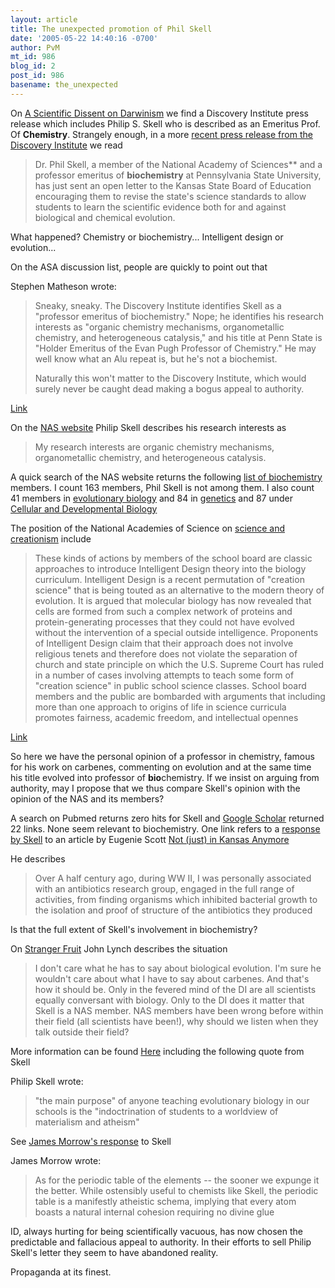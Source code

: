 ```yaml
---
layout: article
title: The unexpected promotion of Phil Skell
date: '2005-05-22 14:40:16 -0700'
author: PvM
mt_id: 986
blog_id: 2
post_id: 986
basename: the_unexpected
---
```

On [A Scientific Dissent on Darwinism](http://www.lifeway.com/lwc/article_main_page/0,1703,A%253D152988%2526M%253D200170,00.html) we find a Discovery Institute press release which includes Philip S. Skell who is described as an  Emeritus Prof. Of **Chemistry**. Strangely enough, in a more [recent press release from the Discovery Institute](http://biz.yahoo.com/prnews/050511/sfw150.html?.v=2) we read

> Dr. Phil Skell, a member of the National Academy of Sciences\*\* and a professor emeritus of **biochemistry** at Pennsylvania State University, has just sent an open letter to the Kansas State Board of Education encouraging them to revise the state's science standards to allow students to learn the scientific evidence both for and against biological and chemical evolution. 

What happened? Chemistry or biochemistry... Intelligent design or evolution...

On the ASA discussion list, people are quickly to point out that

Stephen Matheson wrote:

> Sneaky, sneaky. The Discovery Institute identifies Skell as a "professor emeritus of biochemistry." Nope; he identifies his research interests as "organic chemistry mechanisms, organometallic chemistry, and heterogeneous catalysis," and his title at Penn State is "Holder Emeritus of the Evan Pugh Professor of Chemistry." He may well know what an Alu repeat is, but he's not a biochemist.
> 
> Naturally this won't matter to the Discovery Institute, which would surely never be caught dead making a bogus appeal to authority.


[Link](http://www.calvin.edu/archive/asa/200505/0126.html)

On the [NAS website](http://www4.nationalacademies.org/nas/naspub.nsf/(urllinks)/NAS-58N3PR?opendocument&amp;Start=1&amp;Count=1000&amp;ExpandView) Philip Skell describes his research interests as

> My research interests are organic chemistry mechanisms, organometallic chemistry, and heterogeneous catalysis.

A quick search of the NAS website returns the following [list of biochemistry](http://www4.nas.edu/nas/naspub.nsf/(urllinks)/75F1BE2841696F4585256B8900554F25?opendocument&amp;count=50000) members. I count 163 members, Phil Skell is not among them. I also count 41 members in [evolutionary biology](http://www4.nas.edu/nas/naspub.nsf/(urllinks)/B11203B9585124B985256B8900554F3B?opendocument&amp;count=50000) and 84 in [genetics](http://www4.nas.edu/nas/naspub.nsf/(urllinks)/F48418FB1D4058EA85256B8900554F2E?opendocument&amp;count=50000) and 87 under [Cellular and Developmental Biology](http://www4.nas.edu/nas/naspub.nsf/(urllinks)/B5CA94EF75C2E3AC85256B8900554F27?opendocument&amp;count=50000)

The position of the National Academies of Science on [science and creationism](http://www.nationalacademies.org/attic/evolution/index.html) include 

> These kinds of actions by members of the school board are classic approaches to introduce Intelligent Design theory into the biology curriculum. Intelligent Design is a recent permutation of "creation science" that is being touted as an alternative to the modern theory of evolution. It is argued that molecular biology has now revealed that cells are formed from such a complex network of proteins and protein-generating processes that they could not have evolved without the intervention of a special outside intelligence. Proponents of Intelligent Design claim that their approach does not involve religious tenets and therefore does not violate the separation of church and state principle on which the U.S. Supreme Court has ruled in a number of cases involving attempts to teach some form of "creation science" in public school science classes. School board members and the public are bombarded with arguments that including more than one approach to origins of life in science curricula promotes fairness, academic freedom, and intellectual opennes

[Link](http://www4.nationalacademies.org/nas/nashome.nsf/urllinks/nas-5e4mm4?opendocument)

So here we have the personal opinion of a professor in chemistry, famous for his work on carbenes, commenting on evolution and at the same time his title evolved into professor of **bio**chemistry. If we insist on arguing from authority, may I propose that we thus compare Skell's opinion with the opinion of the NAS and its members?

A search on Pubmed returns zero hits for Skell  and [Google Scholar](http://scholar.google.com/scholar?hl=en&amp;lr=&amp;q=skell+philip&amp;btnG=Search) returned 22 links. None seem relevant to biochemistry. One link refers to a [response by Skell](http://intl.sciencemag.org/cgi/eletters/288/5467/813#169) to an article by Eugenie Scott [Not (just) in Kansas Anymore](http://intl.sciencemag.org/cgi/content/full/288/5467/813)

He describes 

> Over A half century ago, during WW II, I was personally associated with an antibiotics research group, engaged in the full range of activities, from finding organisms which inhibited bacterial growth to the isolation and proof of structure of the antibiotics they produced

Is that the full extent of Skell's involvement in biochemistry? 

On [Stranger Fruit](http://darwin.bc.asu.edu/blog/?p=326) John  Lynch describes the situation

> I don't care what he has to say about biological evolution. I'm sure he wouldn't care about what I have to say about carbenes. And that's how it should be. Only in the fevered mind of the DI are all scientists equally conversant with biology. Only to the DI does it matter that Skell is a NAS member. NAS members have been wrong before within their field (all scientists have been!), why should we listen when they talk outside their field?

More information can be found [Here](http://www.geocities.com/lclane2/skell.html) including the following quote from Skell

Philip Skell wrote:

> "the main purpose" of anyone teaching evolutionary biology in our schools is the "indoctrination of students to a worldview of materialism and atheism"

See [James Morrow's response](http://rsa.cwrl.utexas.edu/archives/2005/01/kings_beyond_vi.html) to Skell

James Morrow wrote:

> As for the periodic table of the elements -- the sooner we expunge it the better. While ostensibly useful to chemists like Skell, the periodic table is a manifestly atheistic schema, implying that every atom boasts a natural internal cohesion requiring no divine glue

ID, always hurting for being scientifically vacuous, has now chosen the predictable and fallacious appeal to authority. In their efforts to sell Philip Skell's letter they seem to have abandoned reality.

Propaganda at its finest.
